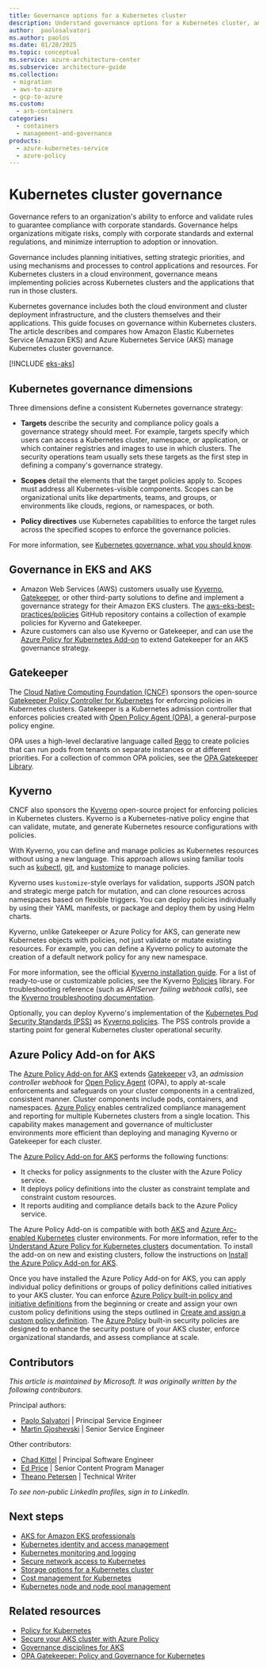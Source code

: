 ```yaml
---
title: Governance options for a Kubernetes cluster
description: Understand governance options for a Kubernetes cluster, and compare Amazon EKS and Azure Kubernetes Service (AKS) governance options.
author:  paolosalvatori
ms.author: paolos
ms.date: 01/28/2025
ms.topic: conceptual
ms.service: azure-architecture-center
ms.subservice: architecture-guide
ms.collection: 
 - migration
 - aws-to-azure
 - gcp-to-azure
ms.custom:
  - arb-containers
categories:
  - containers
  - management-and-governance
products:
  - azure-kubernetes-service
  - azure-policy
---
```


# Kubernetes cluster governance

Governance refers to an organization's ability to enforce and validate rules to guarantee compliance with corporate standards. Governance helps organizations mitigate risks, comply with corporate standards and external regulations, and minimize interruption to adoption or innovation.

Governance includes planning initiatives, setting strategic priorities, and using mechanisms and processes to control applications and resources. For Kubernetes clusters in a cloud environment, governance means implementing policies across Kubernetes clusters and the applications that run in those clusters.

Kubernetes governance includes both the cloud environment and cluster deployment infrastructure, and the clusters themselves and their applications. This guide focuses on governance within Kubernetes clusters. The article describes and compares how Amazon Elastic Kubernetes Service (Amazon EKS) and Azure Kubernetes Service (AKS) manage Kubernetes cluster governance.

[!INCLUDE [eks-aks](includes/eks-aks-include.md)]

## Kubernetes governance dimensions

Three dimensions define a consistent Kubernetes governance strategy:

- **Targets** describe the security and compliance policy goals a governance strategy should meet. For example, targets specify which users can access a Kubernetes cluster, namespace, or application, or which container registries and images to use in which clusters. The security operations team usually sets these targets as the first step in defining a company's governance strategy.

- **Scopes** detail the elements that the target policies apply to. Scopes must address all Kubernetes-visible components. Scopes can be organizational units like departments, teams, and groups, or environments like clouds, regions, or namespaces, or both.

- **Policy directives** use Kubernetes capabilities to enforce the target rules across the specified scopes to enforce the governance policies.

For more information, see [Kubernetes governance, what you should know](https://www.cncf.io/blog/2020/05/29/kubernetes-governance-what-you-should-know).

## Governance in EKS and AKS

- Amazon Web Services (AWS) customers usually use [Kyverno](https://kyverno.io), [Gatekeeper](https://github.com/open-policy-agent/gatekeeper), or other third-party solutions to define and implement a governance strategy for their Amazon EKS clusters. The [aws-eks-best-practices/policies](https://github.com/aws/aws-eks-best-practices/tree/master/policies) GitHub repository contains a collection of example policies for Kyverno and Gatekeeper.
- Azure customers can also use Kyverno or Gatekeeper, and can use the [Azure Policy for Kubernetes Add-on](/azure/governance/policy/concepts/policy-for-kubernetes) to extend Gatekeeper for an AKS governance strategy.

## Gatekeeper

The [Cloud Native Computing Foundation (CNCF)](https://www.cncf.io) sponsors the open-source [Gatekeeper Policy Controller for Kubernetes](https://github.com/open-policy-agent/gatekeeper) for enforcing policies in Kubernetes clusters. Gatekeeper is a Kubernetes admission controller that enforces policies created with [Open Policy Agent (OPA)](https://www.openpolicyagent.org), a general-purpose policy engine.

OPA uses a high-level declarative language called [Rego](https://www.openpolicyagent.org/docs/latest/#rego) to create policies that can run pods from tenants on separate instances or at different priorities. For a collection of common OPA policies, see the [OPA Gatekeeper Library](https://open-policy-agent.github.io/gatekeeper-library).

## Kyverno

CNCF also sponsors the [Kyverno](https://kyverno.io) open-source project for enforcing policies in Kubernetes clusters. Kyverno is a Kubernetes-native policy engine that can validate, mutate, and generate Kubernetes resource configurations with policies.

With Kyverno, you can define and manage policies as Kubernetes resources without using a new language. This approach allows using familiar tools such as [kubectl](https://kubernetes.io/docs/tasks/tools), [git](https://git-scm.com), and [kustomize](https://kustomize.io) to manage policies.

Kyverno uses `kustomize`-style overlays for validation, supports JSON patch and strategic merge patch for mutation, and can clone resources across namespaces based on flexible triggers. You can deploy policies individually by using their YAML manifests, or package and deploy them by using Helm charts.

Kyverno, unlike Gatekeeper or Azure Policy for AKS, can generate new Kubernetes objects with policies, not just validate or mutate existing resources. For example, you can define a Kyverno policy to automate the creation of a default network policy for any new namespace.

For more information, see the official [Kyverno installation guide](https://kyverno.io/docs/installation). For a list of ready-to-use or customizable policies, see the Kyverno [Policies](https://kyverno.io/policies) library. For troubleshooting reference (such as *APIServer failing webhook calls*), see the [Kyverno troubleshooting documentation](https://kyverno.io/docs/troubleshooting/#api-server-is-blocked).

Optionally, you can deploy Kyverno's implementation of the [Kubernetes Pod Security Standards (PSS)](https://kubernetes.io/docs/concepts/security/pod-security-standards) as [Kyverno policies](https://artifacthub.io/packages/helm/kyverno/kyverno-policies). The PSS controls provide a starting point for general Kubernetes cluster operational security.

## Azure Policy Add-on for AKS

The [Azure Policy Add-on for AKS](/azure/governance/policy/concepts/policy-for-kubernetes) extends [Gatekeeper](https://github.com/open-policy-agent/gatekeeper) v3, an *admission controller webhook* for [Open Policy Agent](https://www.openpolicyagent.org/) (OPA), to apply at-scale enforcements and safeguards on your cluster components in a centralized, consistent manner. Cluster components include pods, containers, and namespaces. [Azure Policy](https://azure.microsoft.com/products/azure-policy) enables centralized compliance management and reporting for multiple Kubernetes clusters from a single location. This capability makes management and governance of multicluster environments more efficient than deploying and managing Kyverno or Gatekeeper for each cluster.

The [Azure Policy Add-on for AKS](/azure/governance/policy/concepts/policy-for-kubernetes) performs the following functions:

- It checks for policy assignments to the cluster with the Azure Policy service.
- It deploys policy definitions into the cluster as constraint template and constraint custom resources.
- It reports auditing and compliance details back to the Azure Policy service.

The Azure Policy Add-on is compatible with both [AKS](/azure/aks) and [Azure Arc-enabled Kubernetes](/azure/azure-arc/kubernetes) cluster environments. For more information, refer to the [Understand Azure Policy for Kubernetes clusters](/azure/governance/policy/concepts/policy-for-kubernetes) documentation. To install the add-on on new and existing clusters, follow the instructions on [Install the Azure Policy Add-on for AKS](/azure/governance/policy/concepts/policy-for-kubernetes#install-azure-policy-add-on-for-aks).

Once you have installed the Azure Policy Add-on for AKS, you can apply individual policy definitions or groups of policy definitions called initiatives to your AKS cluster. You can enforce [Azure Policy built-in policy and initiative definitions](/azure/aks/policy-reference) from the beginning or create and assign your own custom policy definitions using the steps outlined in [Create and assign a custom policy definition](/azure/aks/use-azure-policy#create-and-assign-a-custom-policy-definition). The [Azure Policy](/azure/governance/policy/overview) built-in security policies are designed to enhance the security posture of your AKS cluster, enforce organizational standards, and assess compliance at scale.

## Contributors

*This article is maintained by Microsoft. It was originally written by the following contributors.*

Principal authors:

- [Paolo Salvatori](https://www.linkedin.com/in/paolo-salvatori) | Principal Service Engineer
- [Martin Gjoshevski](https://www.linkedin.com/in/martin-gjoshevski) | Senior Service Engineer

Other contributors:

- [Chad Kittel](https://www.linkedin.com/in/chadkittel) | Principal Software Engineer
- [Ed Price](https://www.linkedin.com/in/priceed) | Senior Content Program Manager
- [Theano Petersen](https://www.linkedin.com/in/theanop) | Technical Writer

*To see non-public LinkedIn profiles, sign in to LinkedIn.*

## Next steps

- [AKS for Amazon EKS professionals](index.md)
- [Kubernetes identity and access management](workload-identity.yml)
- [Kubernetes monitoring and logging](monitoring.yml)
- [Secure network access to Kubernetes](private-clusters.yml)
- [Storage options for a Kubernetes cluster](storage.md)
- [Cost management for Kubernetes](cost-management.yml)
- [Kubernetes node and node pool management](node-pools.yml)

## Related resources

- [Policy for Kubernetes](/azure/governance/policy/concepts/policy-for-kubernetes)
- [Secure your AKS cluster with Azure Policy](/azure/aks/use-azure-policy)
- [Governance disciplines for AKS](/azure/cloud-adoption-framework/scenarios/app-platform/aks/security)
- [OPA Gatekeeper: Policy and Governance for Kubernetes](https://kubernetes.io/blog/2019/08/06/opa-gatekeeper-policy-and-governance-for-kubernetes/)
